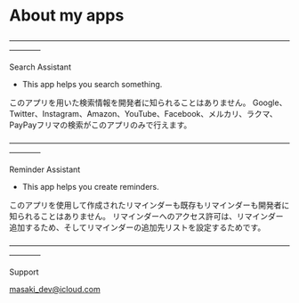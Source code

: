 # About my apps

————————————————————————————————————————

Search Assistant
 - This app helps you search something.

このアプリを用いた検索情報を開発者に知られることはありません。
Google、Twitter、Instagram、Amazon、YouTube、Facebook、メルカリ、ラクマ、PayPayフリマの検索がこのアプリのみで行えます。

————————————————————————————————————————

Reminder Assistant
 - This app helps you create reminders.

このアプリを使用して作成されたリマインダーも既存もリマインダーも開発者に知られることはありません。
リマインダーへのアクセス許可は、リマインダー追加するため、そしてリマインダーの追加先リストを設定するためです。

————————————————————————————————————————

Support

masaki_dev@icloud.com
